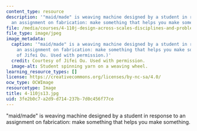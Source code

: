 ```yaml
---
content_type: resource
description: '"maid/made" is weaving machine designed by a student in response to
  an assignment on fabrication: make something that helps you make something. '
file: /media/courses/4-110j-design-across-scales-disciplines-and-problem-contexts-spring-2013/3fe2b0c7a2d9d714237b7d0c456f77ce_4-110js13.jpg
file_type: image/jpeg
image_metadata:
  caption: '"maid/made" is a weaving machine designed by a student in response to
    an assignment on fabrication: make something that helps you make something. (Courtesy
    of Jifei Ou. Used with permission.)'
  credit: Courtesy of Jifei Ou. Used with permission.
  image-alt: Student spinning yarn on a weaving wheel.
learning_resource_types: []
license: https://creativecommons.org/licenses/by-nc-sa/4.0/
ocw_type: OCWImage
resourcetype: Image
title: 4-110js13.jpg
uid: 3fe2b0c7-a2d9-d714-237b-7d0c456f77ce
---
```

"maid/made" is weaving machine designed by a student in response to an assignment on fabrication: make something that helps you make something. 
